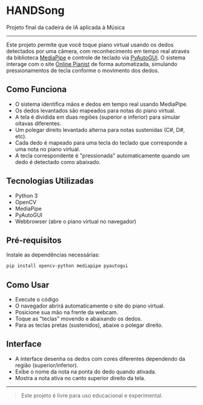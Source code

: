 # HANDSong
Projeto final da cadeira de IA aplicada à Música
- - -
Este projeto permite que você toque piano virtual usando os dedos detectados por uma câmera, com reconhecimento em tempo real através da biblioteca [MediaPipe](https://github.com/google/mediapipe) e controle de teclado via [PyAutoGUI](https://pyautogui.readthedocs.io/). O sistema interage com o site [Online Pianist](https://www.onlinepianist.com/virtual-piano) de forma automatizada, simulando pressionamentos de tecla conforme o movimento dos dedos.

## Como Funciona

- O sistema identifica mãos e dedos em tempo real usando MediaPipe.
- Os dedos levantados são mapeados para notas do piano virtual.
- A tela é dividida em duas regiões (superior e inferior) para simular oitavas diferentes.
- Um polegar direito levantado alterna para notas sustenidas (C#, D#, etc).
- Cada dedo é mapeado para uma tecla do teclado que corresponde a uma nota no piano virtual.
- A tecla correspondente é "pressionada" automaticamente quando um dedo é detectado como abaixado.

## Tecnologias Utilizadas

- Python 3
- OpenCV
- MediaPipe
- PyAutoGUI
- Webbrowser (abre o piano virtual no navegador)

## Pré-requisitos

Instale as dependências necessárias:

```bash
pip install opencv-python mediapipe pyautogui
```

## Como Usar

- Execute o código
- O navegador abrirá automaticamente o site do piano virtual.
- Posicione sua mão na frente da webcam.
- Toque as "teclas" movendo e abaixando os dedos.
- Para as teclas pretas (sustenidos), abaixe o polegar direito.

## Interface

- A interface desenha os dedos com cores diferentes dependendo da região (superior/inferior).
- Exibe o nome da nota na ponta do dedo quando ativada.
- Mostra a nota ativa no canto superior direito da tela.

- - -

> Este projeto é livre para uso educacional e experimental.
